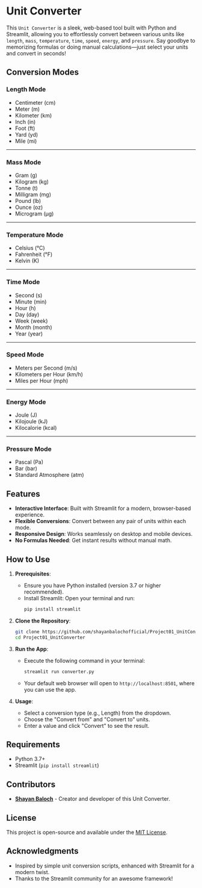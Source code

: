
# Unit Converter

This `Unit Converter` is a sleek, web-based tool built with Python and Streamlit, allowing you to effortlessly convert between various units like `length`, `mass`, `temperature`, `time`, `speed`, `energy`, and `pressure`. Say goodbye to memorizing formulas or doing manual calculations—just select your units and convert in seconds!

## Conversion Modes

### Length Mode
- Centimeter (cm)
- Meter (m)
- Kilometer (km)
- Inch (in)
- Foot (ft)
- Yard (yd)
- Mile (mi)

---

### Mass Mode
- Gram (g)
- Kilogram (kg)
- Tonne (t)
- Milligram (mg)
- Pound (lb)
- Ounce (oz)
- Microgram (µg)

---

### Temperature Mode
- Celsius (°C)
- Fahrenheit (°F)
- Kelvin (K)

---

### Time Mode
- Second (s)
- Minute (min)
- Hour (h)
- Day (day)
- Week (week)
- Month (month)
- Year (year)

---

### Speed Mode
- Meters per Second (m/s)
- Kilometers per Hour (km/h)
- Miles per Hour (mph)

---

### Energy Mode
- Joule (J)
- Kilojoule (kJ)
- Kilocalorie (kcal)

---

### Pressure Mode
- Pascal (Pa)
- Bar (bar)
- Standard Atmosphere (atm)

## Features
- **Interactive Interface**: Built with Streamlit for a modern, browser-based experience.
- **Flexible Conversions**: Convert between any pair of units within each mode.
- **Responsive Design**: Works seamlessly on desktop and mobile devices.
- **No Formulas Needed**: Get instant results without manual math.

## How to Use
1. **Prerequisites**:
   - Ensure you have Python installed (version 3.7 or higher recommended).
   - Install Streamlit: Open your terminal and run:
     ```bash
     pip install streamlit
     ```

2. **Clone the Repository**:
   ```bash
   git clone https://github.com/shayanbalochofficial/Project01_UnitConverter.git
   cd Project01_UnitConverter
   ```

3. **Run the App**:
   - Execute the following command in your terminal:
     ```bash
     streamlit run converter.py
     ```
   - Your default web browser will open to `http://localhost:8501`, where you can use the app.

4. **Usage**:
   - Select a conversion type (e.g., Length) from the dropdown.
   - Choose the "Convert from" and "Convert to" units.
   - Enter a value and click "Convert" to see the result.

## Requirements
- Python 3.7+
- Streamlit (`pip install streamlit`)

## Contributors
- **[Shayan Baloch](https://github.com/shayanbalochofficial)** - Creator and developer of this Unit Converter.

## License
This project is open-source and available under the [MIT License](https://opensource.org/licenses/MIT).

## Acknowledgments
- Inspired by simple unit conversion scripts, enhanced with Streamlit for a modern twist.
- Thanks to the Streamlit community for an awesome framework!

